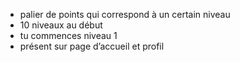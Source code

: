 - palier de points qui correspond à un certain niveau 
- 10 niveaux au début 
- tu commences niveau 1
- présent sur page d’accueil et profil
